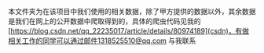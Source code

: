 本文件夹为在该项目中我们使用的相关数据，除了甲方提供的数据以外，其余数据是我们在网上的公开数据中爬取得到的，具体的爬虫代码见我的[https://blog.csdn.net/qq_22235017/article/details/80974189](csdn)，有做相关工作的同学可以通过邮件1318525510@qq.com 与我联系

